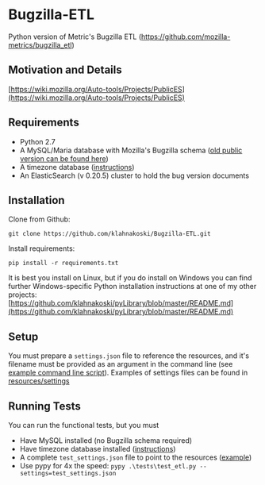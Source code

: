 
Bugzilla-ETL
============

Python version of Metric's Bugzilla ETL (https://github.com/mozilla-metrics/bugzilla_etl)

Motivation and Details
----------------------

[https://wiki.mozilla.org/Auto-tools/Projects/PublicES](https://wiki.mozilla.org/Auto-tools/Projects/PublicES)

Requirements
------------

  * Python 2.7
  * A MySQL/Maria database with Mozilla's Bugzilla schema ([old public version can be found here](http://people.mozilla.com/~mhoye/bugzilla/))
  * A timezone database ([instructions](./tests/resources/mySQL/README.md))
  * An ElasticSearch (v 0.20.5) cluster to hold the bug version documents

Installation
------------

Clone from Github:

    git clone https://github.com/klahnakoski/Bugzilla-ETL.git

Install requirements:

    pip install -r requirements.txt

It is best you install on Linux, but if you do install on Windows you can find 
further Windows-specific Python installation instructions at one of my other projects: [https://github.com/klahnakoski/pyLibrary/blob/master/README.md](https://github.com/klahnakoski/pyLibrary/blob/master/README.md)


Setup
-----

You must prepare a ```settings.json``` file to reference the resources, and it's filename must be provided as an argument in the command line (see [example command line script](resources/scripts/bz_etl.bat)). Examples of settings files can be found in [resources/settings](resources/settings)

Running Tests
-------------

You can run the functional tests, but you must

  * Have MySQL installed (no Bugzilla schema required)
  * Have timezone database installed ([instructions](./tests/resources/mySQL/README.md))
  * A complete ```test_settings.json``` file to point to the resources ([example](./resources/settings/test_settings_example.json))
  * Use pypy for 4x the speed: ```pypy .\tests\test_etl.py --settings=test_settings.json```



